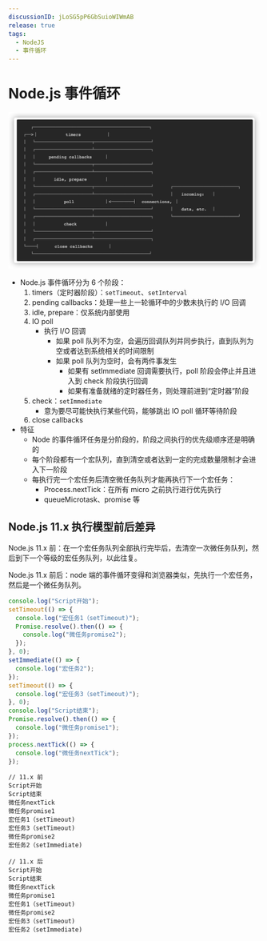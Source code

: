 ```yaml
---
discussionID: jLoSG5pP6GbSuioWIWmAB
release: true
tags:
  - NodeJS
  - 事件循环
---
```


# Node.js 事件循环

![image-20210316173228321](./images/image-20210316173228321.png)

- Node.js 事件循环分为 6 个阶段：
  1. timers（定时器阶段）：`setTimeout`、`setInterval`
  2. pending callbacks：处理一些上一轮循环中的少数未执行的 I/O 回调
  3. idle, prepare：仅系统内部使用
  4. IO poll
     - 执行 I/O 回调
       - 如果 poll 队列不为空，会遍历回调队列并同步执行，直到队列为空或者达到系统相关的时间限制
       - 如果 poll 队列为空时，会有两件事发生
         - 如果有 setImmediate 回调需要执行，poll 阶段会停止并且进入到 check 阶段执行回调
         - 如果有准备就绪的定时器任务，则处理前进到“定时器”阶段
  5. check：`setImmediate`
     - 意为要尽可能快执行某些代码，能够跳出 IO poll 循环等待阶段
  6. close callbacks
- 特征
  - Node 的事件循环任务是分阶段的，阶段之间执行的优先级顺序还是明确的
  - 每个阶段都有一个宏队列，直到清空或者达到一定的完成数量限制才会进入下一阶段
  - 每执行完一个宏任务后清空微任务队列才能再执行下一个宏任务：
    - Process.nextTick：在所有 micro 之前执行进行优先执行
    - queueMicrotask、promise 等

## Node.js 11.x 执行模型前后差异

Node.js 11.x 前：在一个宏任务队列全部执行完毕后，去清空一次微任务队列，然后到下一个等级的宏任务队列，以此往复。

Node.js 11.x 前后：node 端的事件循环变得和浏览器类似，先执行一个宏任务，然后是一个微任务队列。

```js
console.log("Script开始");
setTimeout(() => {
  console.log("宏任务1（setTimeout)");
  Promise.resolve().then(() => {
    console.log("微任务promise2");
  });
}, 0);
setImmediate(() => {
  console.log("宏任务2");
});
setTimeout(() => {
  console.log("宏任务3（setTimeout)");
}, 0);
console.log("Script结束");
Promise.resolve().then(() => {
  console.log("微任务promise1");
});
process.nextTick(() => {
  console.log("微任务nextTick");
});
```

```
// 11.x 前
Script开始
Script结束
微任务nextTick
微任务promise1
宏任务1（setTimeout)
宏任务3（setTimeout)
微任务promise2
宏任务2（setImmediate)

// 11.x 后
Script开始
Script结束
微任务nextTick
微任务promise1
宏任务1（setTimeout)
微任务promise2
宏任务3（setTimeout)
宏任务2（setImmediate)
```
